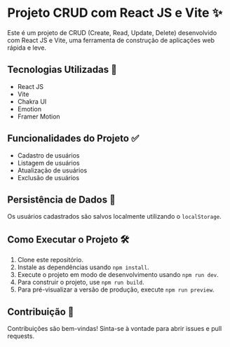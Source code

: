 <h1>Projeto CRUD com React JS e Vite ✨</h1>

<p>Este é um projeto de CRUD (Create, Read, Update, Delete) desenvolvido com React JS e Vite, uma ferramenta de construção de aplicações web rápida e leve.</p>

<h2>Tecnologias Utilizadas 🚀</h2>

<ul>
  <li>React JS</li>
  <li>Vite</li>
  <li>Chakra UI</li>
  <li>Emotion</li>
  <li>Framer Motion</li>
</ul>

<h2>Funcionalidades do Projeto ✅</h2>

<ul>
  <li>Cadastro de usuários</li>
  <li>Listagem de usuários</li>
  <li>Atualização de usuários</li>
  <li>Exclusão de usuários</li>
</ul>

<h2>Persistência de Dados 💾</h2>

<p>Os usuários cadastrados são salvos localmente utilizando o <code>localStorage</code>.</p>

<h2>Como Executar o Projeto 🛠️</h2>

<ol>
  <li>Clone este repositório.</li>
  <li>Instale as dependências usando <code>npm install</code>.</li>
  <li>Execute o projeto em modo de desenvolvimento usando <code>npm run dev</code>.</li>
  <li>Para construir o projeto, use <code>npm run build</code>.</li>
  <li>Para pré-visualizar a versão de produção, execute <code>npm run preview</code>.</li>
</ol>

<h2>Contribuição 🤝</h2>

<p>Contribuições são bem-vindas! Sinta-se à vontade para abrir issues e pull requests.</p>
